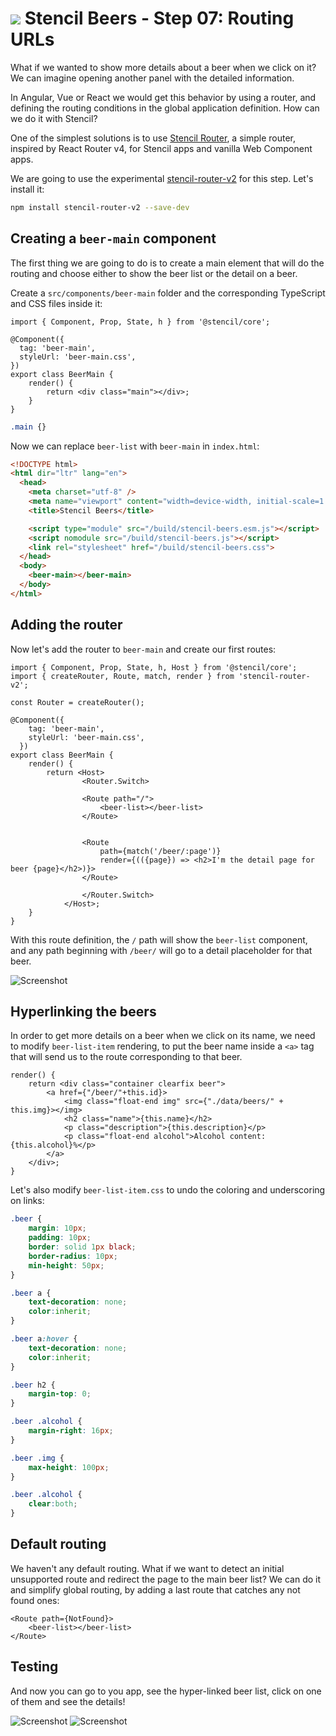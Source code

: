 # ![](../img/logo-25px.png) Stencil Beers - Step 07: Routing URLs



What if we wanted to show more details about a beer when we click on it? We can imagine opening another panel with the detailed information.

In Angular, Vue or React we would get this behavior by using a router, and defining the routing conditions in the global application definition. How can we do it with Stencil?

One of the simplest solutions is to use [Stencil Router](https://github.com/ionic-team/stencil-router), a simple router, inspired by React Router v4, for Stencil apps and vanilla Web Component apps.

We are going to use the experimental [stencil-router-v2](https://github.com/ionic-team/stencil-router/tree/v2.0.0-2) for this step. Let's install it:

```bash
npm install stencil-router-v2 --save-dev
```


## Creating a `beer-main` component

The first thing we are going to do is to create a main element that will do the routing and choose either to show the beer list or the detail on a beer.

Create a `src/components/beer-main` folder and the corresponding TypeScript and CSS files inside it:

```tsx
import { Component, Prop, State, h } from '@stencil/core';

@Component({
  tag: 'beer-main',
  styleUrl: 'beer-main.css',
})
export class BeerMain {
    render() {
        return <div class="main"></div>;
    }
}
```

```css
.main {}
```

Now we can replace `beer-list` with `beer-main` in `index.html`:

```html
<!DOCTYPE html>
<html dir="ltr" lang="en">
  <head>
    <meta charset="utf-8" />
    <meta name="viewport" content="width=device-width, initial-scale=1.0, minimum-scale=1.0, maximum-scale=5.0" />
    <title>Stencil Beers</title>

    <script type="module" src="/build/stencil-beers.esm.js"></script>
    <script nomodule src="/build/stencil-beers.js"></script>
    <link rel="stylesheet" href="/build/stencil-beers.css">
  </head>
  <body>
    <beer-main></beer-main>
  </body>
</html>
```

## Adding the router


Now let's add the router to `beer-main` and create our first routes:

```tsx
import { Component, Prop, State, h, Host } from '@stencil/core';
import { createRouter, Route, match, render } from 'stencil-router-v2';

const Router = createRouter();

@Component({
    tag: 'beer-main',
    styleUrl: 'beer-main.css',
  })
export class BeerMain {
    render() {
        return <Host>
                <Router.Switch>

                <Route path="/">
                    <beer-list></beer-list>
                </Route>


                <Route 
                    path={match('/beer/:page')}
                    render={(({page}) => <h2>I'm the detail page for beer {page}</h2>)}>
                </Route>

                </Router.Switch>
            </Host>;
    }
}
```

With this route definition, the `/` path will show the `beer-list` component, and any path beginning with `/beer/` will go to a detail placeholder for that beer.


![Screenshot](../img/step-07-01.png)



## Hyperlinking the beers

In order to get more details on a beer when we click on its name, we need to modify `beer-list-item` rendering, to put the beer name inside a `<a>` tag that will send us to the route corresponding to that beer.

```tsx
render() {
    return <div class="container clearfix beer">    
        <a href={"/beer/"+this.id}>        
            <img class="float-end img" src={"./data/beers/" + this.img}></img>
            <h2 class="name">{this.name}</h2>
            <p class="description">{this.description}</p>
            <p class="float-end alcohol">Alcohol content: {this.alcohol}%</p>
        </a>
    </div>;
}
```

Let's also modify `beer-list-item.css` to undo the coloring and underscoring on links:

```css
.beer {
    margin: 10px;
    padding: 10px;
    border: solid 1px black;
    border-radius: 10px;
    min-height: 50px;
}

.beer a {
    text-decoration: none;
    color:inherit;
}

.beer a:hover {
    text-decoration: none;
    color:inherit;
}

.beer h2 {
    margin-top: 0;
}

.beer .alcohol {
    margin-right: 16px;
}

.beer .img {
    max-height: 100px;
}

.beer .alcohol {
    clear:both;
}
```

## Default routing

We haven't any default routing. What if we want to detect an initial unsupported route and redirect the page to the main beer list? We can do it and simplify global routing, by adding a last route that catches any not found ones:

```tsx
<Route path={NotFound}>
    <beer-list></beer-list>
</Route>
```

## Testing

And now you can go to you app, see the hyper-linked beer list, click on one of them and see the details!


![Screenshot](../img/step-07-02.png)
![Screenshot](../img/step-07-01.png)